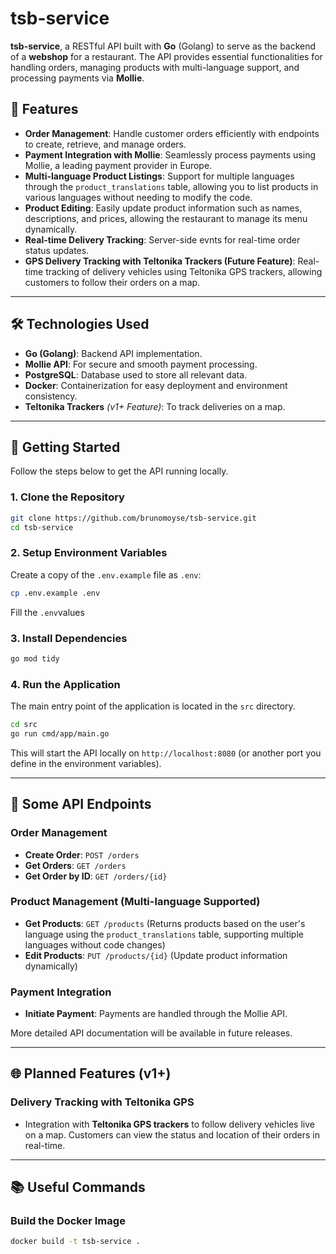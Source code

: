 
# tsb-service

**tsb-service**, a RESTful API built with **Go** (Golang) to serve as the backend of a **webshop** for a restaurant. The API provides essential functionalities for handling orders, managing products with multi-language support, and processing payments via **Mollie**.

## 🎯 Features

- **Order Management**: Handle customer orders efficiently with endpoints to create, retrieve, and manage orders.
- **Payment Integration with Mollie**: Seamlessly process payments using Mollie, a leading payment provider in Europe.
- **Multi-language Product Listings**: Support for multiple languages through the `product_translations` table, allowing you to list products in various languages without needing to modify the code.
- **Product Editing**: Easily update product information such as names, descriptions, and prices, allowing the restaurant to manage its menu dynamically.
- **Real-time Delivery Tracking**: Server-side evnts for real-time order status updates.
- **GPS Delivery Tracking with Teltonika Trackers (Future Feature)**: Real-time tracking of delivery vehicles using Teltonika GPS trackers, allowing customers to follow their orders on a map.

---

## 🛠 Technologies Used

- **Go (Golang)**: Backend API implementation.
- **Mollie API**: For secure and smooth payment processing.
- **PostgreSQL**: Database used to store all relevant data.
- **Docker**: Containerization for easy deployment and environment consistency.
- **Teltonika Trackers** *(v1+ Feature)*: To track deliveries on a map.

---

## 🚀 Getting Started

Follow the steps below to get the API running locally.

### 1. Clone the Repository

```bash
git clone https://github.com/brunomoyse/tsb-service.git
cd tsb-service
```

### 2. Setup Environment Variables

Create a copy of the `.env.example` file as `.env`:

```bash
cp .env.example .env
```

Fill the `.env`values

### 3. Install Dependencies

```bash
go mod tidy
```

### 4. Run the Application

The main entry point of the application is located in the `src` directory.

```bash
cd src
go run cmd/app/main.go
```

This will start the API locally on `http://localhost:8080` (or another port you define in the environment variables).

---

## 📄 Some API Endpoints

### Order Management

- **Create Order**: `POST /orders`
- **Get Orders**: `GET /orders`
- **Get Order by ID**: `GET /orders/{id}`
  
### Product Management (Multi-language Supported)

- **Get Products**: `GET /products` (Returns products based on the user's language using the `product_translations` table, supporting multiple languages without code changes)
- **Edit Products**: `PUT /products/{id}` (Update product information dynamically)

### Payment Integration

- **Initiate Payment**: Payments are handled through the Mollie API.

More detailed API documentation will be available in future releases.

---

## 🌐 Planned Features (v1+)

### Delivery Tracking with Teltonika GPS

- Integration with **Teltonika GPS trackers** to follow delivery vehicles live on a map. Customers can view the status and location of their orders in real-time.

---

## 📚 Useful Commands

### Build the Docker Image

```bash
docker build -t tsb-service .
```
